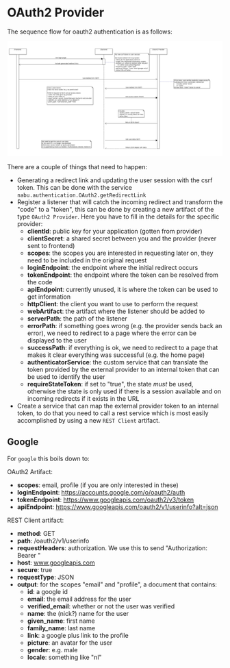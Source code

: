 # OAuth2 Provider

The sequence flow for oauth2 authentication is as follows:

![OAuth2](oauth2.png)

There are a couple of things that need to happen: 

- Generating a redirect link and updating the user session with the csrf token. This can be done with the service `nabu.authentication.OAuth2.getRedirectLink`
- Register a listener that will catch the incoming redirect and transform the "code" to a "token", this can be done by creating a new artifact of the type `OAuth2 Provider`. Here you have to fill in the details for the specific provider:
	- **clientId**: public key for your application (gotten from provider)
	- **clientSecret**: a shared secret between you and the provider (never sent to frontend)
	- **scopes**: the scopes you are interested in requesting later on, they need to be included in the original request
	- **loginEndpoint**: the endpoint where the initial redirect occurs
	- **tokenEndpoint**: the endpoint where the token can be resolved from the code
	- **apiEndpoint**: currently unused, it is where the token can be used to get information
	- **httpClient**: the client you want to use to perform the request
	- **webArtifact**: the artifact where the listener should be added to
	- **serverPath**: the path of the listener
	- **errorPath**: if something goes wrong (e.g. the provider sends back an error), we need to redirect to a page where the error can be displayed to the user
	- **successPath**: if everything is ok, we need to redirect to a page that makes it clear everything was successful (e.g. the home page)
	- **authenticatorService**: the custom service that can translate the token provided by the external provider to an internal token that can be used to identify the user
	- **requireStateToken**: if set to "true", the state _must_ be used, otherwise the state is only used if there is a session available and on incoming redirects if it exists in the URL
- Create a service that can map the external provider token to an internal token, to do that you need to call a rest service which is most easily accomplished by using a new `REST Client` artifact. 

## Google

For `google` this boils down to:

OAuth2 Artifact:

- **scopes**: email, profile (if you are only interested in these)
- **loginEndpoint**: https://accounts.google.com/o/oauth2/auth
- **tokenEndpoint**: https://www.googleapis.com/oauth2/v3/token
- **apiEndpoint**: https://www.googleapis.com/oauth2/v1/userinfo?alt=json


REST Client artifact:

- **method**: GET
- **path**: /oauth2/v1/userinfo
- **requestHeaders**: authorization. We use this to send "Authorization: Bearer <token>"
- **host**: www.googleapis.com
- **secure**: true
- **requestType**: JSON
- **output**: for the scopes "email" and "profile", a document that contains:
	- **id**: a google id
	- **email**: the email address for the user
	- **verified_email**: whether or not the user was verified
	- **name**: the (nick?) name for the user
	- **given_name**: first name
	- **family_name**: last name
	- **link**: a google plus link to the profile
	- **picture**: an avatar for the user
	- **gender**: e.g. male
	- **locale**: something like "nl"
